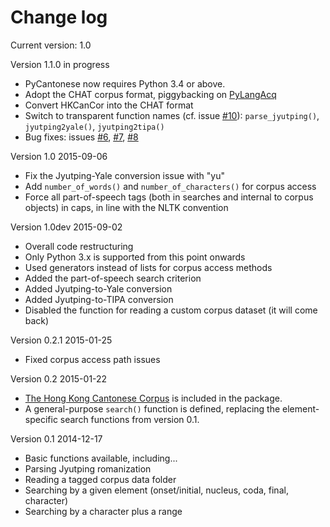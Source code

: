 Change log
==========

Current version: 1.0

Version 1.1.0 in progress

* PyCantonese now requires Python 3.4 or above.
* Adopt the CHAT corpus format, piggybacking on [PyLangAcq](http://pylangacq.org/)
* Convert HKCanCor into the CHAT format
* Switch to transparent function names
  (cf. issue [#10](https://github.com/pycantonese/pycantonese/issues/10)): `parse_jyutping()`, `jyutping2yale()`, `jyutping2tipa()`
* Bug fixes: issues
  [#6](https://github.com/pycantonese/pycantonese/issues/6),
  [#7](https://github.com/pycantonese/pycantonese/issues/7),
  [#8](https://github.com/pycantonese/pycantonese/issues/8)

Version 1.0 2015-09-06

* Fix the Jyutping-Yale conversion issue with "yu"
* Add ``number_of_words()`` and ``number_of_characters()`` for corpus access
* Force all part-of-speech tags
  (both in searches and internal to corpus objects)
  in caps, in line with the NLTK convention

Version 1.0dev 2015-09-02

* Overall code restructuring
* Only Python 3.x is supported from this point onwards
* Used generators instead of lists for corpus access methods
* Added the part-of-speech search criterion
* Added Jyutping-to-Yale conversion
* Added Jyutping-to-TIPA conversion
* Disabled the function for reading a custom corpus dataset (it will come back)

Version 0.2.1 2015-01-25

* Fixed corpus access path issues

Version 0.2 2015-01-22

* [The Hong Kong Cantonese Corpus](http://compling.hss.ntu.edu.sg/hkcancor/) is included in the package.
* A general-purpose ``search()`` function is defined, replacing the
  element-specific search functions from version 0.1.

Version 0.1 2014-12-17

* Basic functions available, including...
* Parsing Jyutping romanization
* Reading a tagged corpus data folder
* Searching by a given element (onset/initial, nucleus, coda, final, character)
* Searching by a character plus a range
